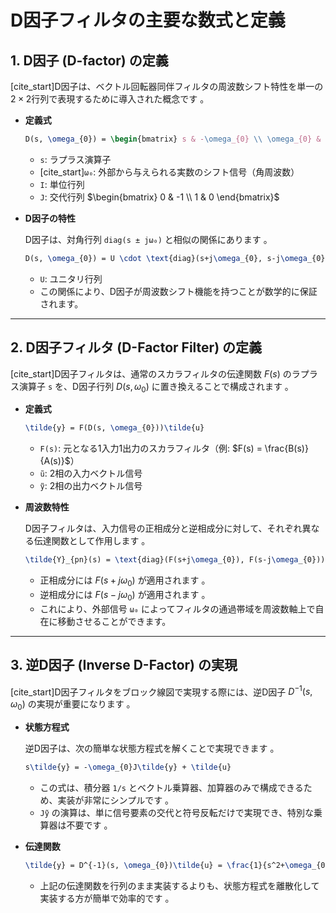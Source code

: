 # D因子フィルタの主要な数式と定義

## 1. D因子 (D-factor) の定義

[cite_start]D因子は、ベクトル回転器同伴フィルタの周波数シフト特性を単一の$2 \times 2$行列で表現するために導入された概念です 。

* **定義式**

    ```latex
    D(s, \omega_{0}) = \begin{bmatrix} s & -\omega_{0} \\ \omega_{0} & s \end{bmatrix} = sI + \omega_{0}J
    ```
    -   `s`: ラプラス演算子
    -   [cite_start]`ω₀`: 外部から与えられる実数のシフト信号（角周波数） 
    -   `I`: 単位行列
    -   `J`: 交代行列 $\begin{bmatrix} 0 & -1 \\ 1 & 0 \end{bmatrix}$

* **D因子の特性**

    D因子は、対角行列 `diag(s ± jω₀)` と相似の関係にあります 。

    ```latex
    D(s, \omega_{0}) = U \cdot \text{diag}(s+j\omega_{0}, s-j\omega_{0}) \cdot U^{\dagger}
    ```
    -   `U`: ユニタリ行列
    -   この関係により、D因子が周波数シフト機能を持つことが数学的に保証されます。

---
## 2. D因子フィルタ (D-Factor Filter) の定義

[cite_start]D因子フィルタは、通常のスカラフィルタの伝達関数 $F(s)$ のラプラス演算子 `s` を、D因子行列 $D(s, \omega_{0})$ に置き換えることで構成されます 。

* **定義式**

    ```latex
    \tilde{y} = F(D(s, \omega_{0}))\tilde{u}
    ```
    -   `F(s)`: 元となる1入力1出力のスカラフィルタ（例: $F(s) = \frac{B(s)}{A(s)}$） 
    -   `ũ`: 2相の入力ベクトル信号
    -   `ỹ`: 2相の出力ベクトル信号

* **周波数特性**

    D因子フィルタは、入力信号の正相成分と逆相成分に対して、それぞれ異なる伝達関数として作用します 。

    ```latex
    \tilde{Y}_{pn}(s) = \text{diag}(F(s+j\omega_{0}), F(s-j\omega_{0})) \tilde{U}_{pn}(s)
    ```
    -   正相成分には $F(s+j\omega_{0})$ が適用されます 。
    -   逆相成分には $F(s-j\omega_{0})$ が適用されます 。
    -   これにより、外部信号 `ω₀` によってフィルタの通過帯域を周波数軸上で自在に移動させることができます。

---
## 3. 逆D因子 (Inverse D-Factor) の実現

[cite_start]D因子フィルタをブロック線図で実現する際には、逆D因子 $D^{-1}(s, \omega_{0})$ の実現が重要になります 。

* **状態方程式**

    逆D因子は、次の簡単な状態方程式を解くことで実現できます 。

    ```latex
    s\tilde{y} = -\omega_{0}J\tilde{y} + \tilde{u}
    ```
    -   この式は、積分器 `1/s` とベクトル乗算器、加算器のみで構成できるため、実装が非常にシンプルです 。
    -   `Jỹ` の演算は、単に信号要素の交代と符号反転だけで実現でき、特別な乗算器は不要です 。

* **伝達関数**

    ```latex
    \tilde{y} = D^{-1}(s, \omega_{0})\tilde{u} = \frac{1}{s^2+\omega_{0}^2} \begin{bmatrix} s & \omega_0 \\ -\omega_0 & s \end{bmatrix} \tilde{u}
    ```
    -   上記の伝達関数を行列のまま実装するよりも、状態方程式を離散化して実装する方が簡単で効率的です 。